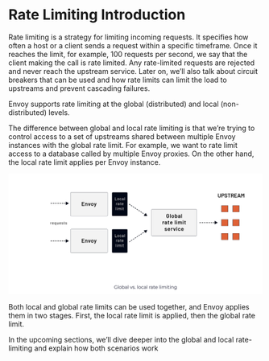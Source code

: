 # Rate Limiting Introduction
Rate limiting is a strategy for limiting incoming requests. It specifies how often a host or a client sends a request within a specific timeframe. Once it reaches the limit, for example, 100 requests per second, we say that the client making the call is rate limited. Any rate-limited requests are rejected and never reach the upstream service. Later on, we’ll also talk about circuit breakers that can be used and how rate limits can limit the load to upstreams and prevent cascading failures.

Envoy supports rate limiting at the global (distributed) and local (non-distributed) levels.

The difference between global and local rate limiting is that we’re trying to control access to a set of upstreams shared between multiple Envoy instances with the global rate limit. For example, we want to rate limit access to a database called by multiple Envoy proxies. On the other hand, the local rate limit applies per Envoy instance.

<img src="../images/rate_limiting.png"> </img>

Both local and global rate limits can be used together, and Envoy applies them in two stages. First, the local rate limit is applied, then the global rate limit.

In the upcoming sections, we’ll dive deeper into the global and local rate-limiting and explain how both scenarios work